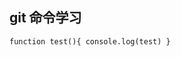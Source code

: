 <!--
 * @Date: 2020-01-10 09:28:10
 * @LastEditTime : 2020-01-10 09:33:22
 -->

## git 命令学习

`function test(){ console.log(test) }`
